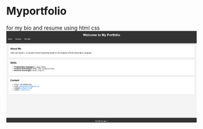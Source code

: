 # Myportfolio
for my bio and resume using html css
<img src="https://github.com/Yashas-C/Myportfolio/blob/main/resume_website.png" alt="Resume Website">
